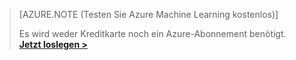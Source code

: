 >[AZURE.NOTE (Testen Sie Azure Machine Learning kostenlos)]
>
>Es wird weder Kreditkarte noch ein Azure-Abonnement benötigt. <a href="https://studio.azureml.net/Home" target="_blank">**Jetzt loslegen >**</a>

<!---HONumber=62-->